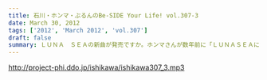 ```yaml
---
title: 石川・ホンマ・ぶるんのBe-SIDE Your Life! vol.307-3
date: March 30, 2012
tags: ['2012', 'March 2012', 'vol.307']
draft: false
summary: ＬＵＮＡ　ＳＥＡの新曲が発売ですか。ホンマさんが数年前に「ＬＵＮＡＳＥＡに１００万ぶっこむ。」とお話していましたが、メキシコくんだりまでの釣りにウン十万を注ぎ込んだ身としては、理解できるっちゃできるなぁ。ＮＡＭＡＥ
---
```


http://project-phi.ddo.jp/ishikawa/ishikawa307_3.mp3